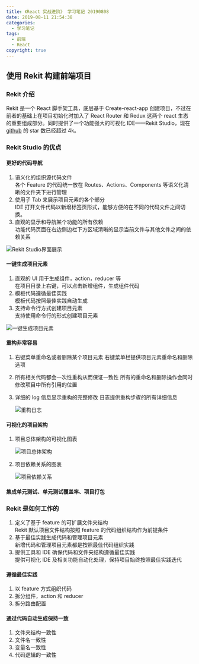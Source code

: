 ```yaml
---
title: 《React 实战进阶》 学习笔记 20190808
date: 2019-08-11 21:54:38
categories:
  - 学习笔记
tags:
  - 前端
  - React
copyright: true
---
```


## 使用 Rekit 构建前端项目

### Rekit 介绍

Rekit 是一个 React 脚手架工具，底层基于 Create-react-app 创建项目，不过在前者的基础上在项目初始化时加入了 React Router 和 Redux 这两个 react 生态的重要组成部分。同时提供了一个功能强大的可视化 IDE——Rekit Studio，现在 [github](https://github.com/rekit/rekit) 的 star 数已经超过 4k。<!-- more -->

### Rekit Studio 的优点

#### 更好的代码导航

1. 语义化的组织源代码文件  
   各个 Feature 的代码统一放在 Routes、Actions、Components 等语义化清晰的文件夹下进行管理
2. 使用子 Tab 来展示项目元素的各个部分  
   IDE 打开文件代码以新增标签页形式，能够方便的在不同的代码文件之间切换。
3. 直观的显示和导航某个功能的所有依赖  
   功能代码页面在右边侧边栏下方区域清晰的显示当前文件与其他文件之间的依赖关系

![Rekit Studio界面展示](https://img.yeyanjie.com/blog/201908/11.png)

#### 一键生成项目元素

1. 直观的 UI 用于生成组件，action，reducer 等  
   在项目目录上右键，可以点击新增组件，生成组件代码
2. 模板代码遵循最佳实践  
   模板代码按照最佳实践自动生成
3. 支持命令行方式创建项目元素  
   支持使用命令行的形式创建项目元素

![一键生成项目元素](https://img.yeyanjie.com/blog/201908/12.png)

#### 重构非常容易

1. 右键菜单重命名或者删除某个项目元素
   右键菜单栏提供项目元素重命名和删除选项
2. 所有相关代码都会一次性重构从而保证一致性
   所有的重命名和删除操作会同时修改项目中所有引用的位置
3. 详细的 log 信息显示重构的完整修改
   日志提供重构步骤的所有详细信息

   ![重构日志](https://img.yeyanjie.com/blog/201908/13.png)

#### 可视化的项目架构

1. 项目总体架构的可视化图表

   ![项目总体架构](https://img.yeyanjie.com/blog/201908/14.png)

2. 项目依赖关系的图表

   ![项目依赖关系](https://img.yeyanjie.com/blog/201908/14.png)

#### 集成单元测试、单元测试覆盖率、项目打包

### Rekit 是如何工作的

1. 定义了基于 feature 的可扩展文件夹结构  
   Rekit 默认项目文件结构按照 feature 的代码组织结构作为前提条件
2. 基于最佳实践生成代码和管理项目元素  
   新增代码和管理项目元素都是按照最佳代码组织实践
3. 提供工具和 IDE 确保代码和文件夹结构遵循最佳实践  
   提供可视化 IDE 及相关功能自动化处理，保持项目始终按照最佳实践迭代

#### 遵循最佳实践

1. 以 feature 方式组织代码
2. 拆分组件，action 和 reducer
3. 拆分路由配置

#### 通过代码自动生成保持一致

1. 文件夹结构一致性
2. 文件名一致性
3. 变量名一致性
4. 代码逻辑的一致性
